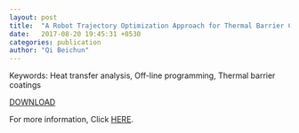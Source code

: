 ```yaml
---
layout: post
title:  "A Robot Trajectory Optimization Approach for Thermal Barrier Coatings Used for Free-Form Components(August 2017, online first)"
date:   2017-08-20 19:45:31 +0530
categories: publication
author: "Qi Beichun"
---
```


Keywords:
Heat transfer analysis, Off-line programming, Thermal barrier coatings

[DOWNLOAD][DOWNLOAD]

[DOWNLOAD]: /_includes/icon-twitter.svg

For more information, Click [HERE][here].

[here]: http://link.springer.com/article/10.1007/s11666-017-0601-2


